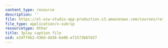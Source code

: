 ```yaml
---
content_type: resource
description: ''
file: https://ol-ocw-studio-app-production.s3.amazonaws.com/courses/res-18-009-learn-differential-equations-up-close-with-gilbert-strang-and-cleve-moler-fall-2015/e2dff4b2436ddd36be06e71573b6fd27_vA9dfINW4Rg.srt
file_type: application/x-subrip
resourcetype: Other
title: 3play caption file
uid: e2dff4b2-436d-dd36-be06-e71573b6fd27
---
```

